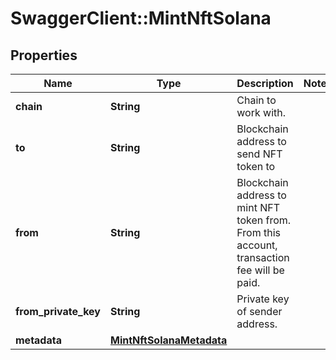 # SwaggerClient::MintNftSolana

## Properties
Name | Type | Description | Notes
------------ | ------------- | ------------- | -------------
**chain** | **String** | Chain to work with. | 
**to** | **String** | Blockchain address to send NFT token to | 
**from** | **String** | Blockchain address to mint NFT token from. From this account, transaction fee will be paid. | 
**from_private_key** | **String** | Private key of sender address. | 
**metadata** | [**MintNftSolanaMetadata**](MintNftSolanaMetadata.md) |  | 


